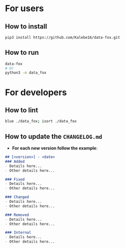 # For users

## How to install
```bash
pip3 install https://github.com/Kalebe16/data-fox.git
```

## How to run
```bash
data-fox
# Or
python3 -m data_fox
```

# For developers

## How to lint
```bash
blue ./data_fox; isort ./data_fox
```

## How to update the `CHANGELOG.md`

- **For each new version follow the example**:
```markdown
## [<version>] - <date>
### Added
- Details here...
- Other details here...

### Fixed
- Details here...
- Other details here...

### Changed
- Details here...
- Other details here...

### Removed
- Details here...
- Other details here...

### Internal
- Details here...
- Other details here...
```
